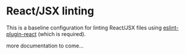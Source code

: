 # React/JSX linting

This is a baseline configuration for linting React/JSX files using [eslint-plugin-react](https://github.com/yannickcr/eslint-plugin-react) (which is required).

more documentation to come...